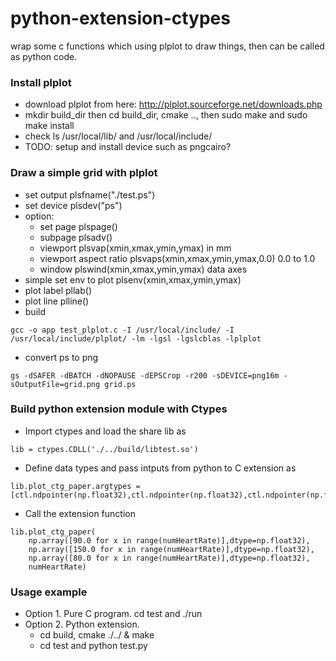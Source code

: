 # python-extension-ctypes
wrap some c functions which using plplot to draw things, then can be called as python code. 
### Install plplot
- download plplot from here: http://plplot.sourceforge.net/downloads.php 
- mkdir build_dir then cd build_dir, cmake .., then sudo make and sudo make install 
- check ls /usr/local/lib/ and /usr/local/include/ 
- TODO: setup and install device such as pngcairo? 
### Draw a simple grid with plplot 
- set output plsfname("./test.ps")
- set device plsdev("ps")
- option: 
    - set page plspage()
    - subpage plsadv()
    - viewport plsvap(xmin,xmax,ymin,ymax) in mm 
    - viewport aspect ratio plsvaps(xmin,xmax,ymin,ymax,0.0) 0.0 to 1.0 
    - window plswind(xmin,xmax,ymin,ymax) data axes 
- simple set env to plot plsenv(xmin,xmax,ymin,ymax)
- plot label pllab()
- plot line plline() 
- build
 ```
 gcc -o app test_plplot.c -I /usr/local/include/ -I /usr/local/include/plplot/ -lm -lgsl -lgslcblas -lplplot
```
- convert ps to png
 ```
 gs -dSAFER -dBATCH -dNOPAUSE -dEPSCrop -r200 -sDEVICE=png16m -sOutputFile=grid.png grid.ps
```
### Build python extension module with Ctypes
- Import ctypes and load the share lib as 
```
lib = ctypes.CDLL('./../build/libtest.so') 
```
- Define data types and pass intputs from python to C extension as 
```
lib.plot_ctg_paper.argtypes = [ctl.ndpointer(np.float32),ctl.ndpointer(np.float32),ctl.ndpointer(np.float32),ctypes.c_int]
```
- Call the extension function 
```
lib.plot_ctg_paper(
    np.array([90.0 for x in range(numHeartRate)],dtype=np.float32),
    np.array([150.0 for x in range(numHeartRate)],dtype=np.float32),
    np.array([80.0 for x in range(numHeartRate)],dtype=np.float32),
    numHeartRate)
```
### Usage example 
- Option 1. Pure C program. cd test and ./run  
- Option 2. Python extension. 
    - cd build, cmake ./../ & make 
    - cd test and python test.py 
  
